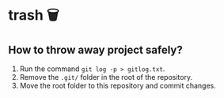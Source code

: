 # trash 🗑️

## How to throw away project safely?

1. Run the command `git log -p > gitlog.txt`.
2. Remove the `.git/` folder in the root of the repository.
3. Move the root folder to this repository and commit changes.
